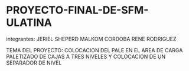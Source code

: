 # PROYECTO-FINAL-DE-SFM-ULATINA
integrantes:
JERIEL SHEPERD
MALKOM CORDOBA
RENE RODRIGUEZ

TEMA DEL PROYECTO:
COLOCACION DEL PALE EN EL AREA DE CARGA
PALETIZADO DE CAJAS A TRES NIVELES
Y COLOCACION  DE UN SEPARADOR DE NIVEL

